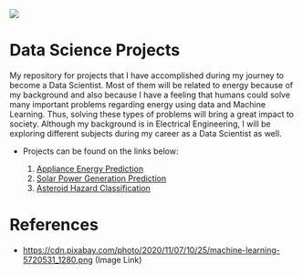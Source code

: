 ![](https://cdn.pixabay.com/photo/2020/11/07/10/25/machine-learning-5720531_1280.png)

# Data Science Projects
My repository for projects that I have accomplished during my journey to become a Data Scientist. Most of them will be related to energy because of my background and also because I have a feeling that humans could solve many important problems regarding energy using data and Machine Learning. Thus, solving these types of problems will bring a great impact to society. Although my background is in Electrical Engineering, I will be exploring different subjects during my career as a Data Scientist as well.

- Projects can be found on the links below:

   1) [Appliance Energy Prediction](https://github.com/caiosoter/DS-Projects/tree/main/Appliance_Energy_Prediction)
   2) [Solar Power Generation Prediction](https://github.com/caiosoter/DS-Projects/tree/main/Solar_Power_Generation_Prediction)
   3) [Asteroid Hazard Classification](https://github.com/caiosoter/DS-Projects/tree/main/Asteroid_Classification)


# References
- https://cdn.pixabay.com/photo/2020/11/07/10/25/machine-learning-5720531_1280.png (Image Link)


